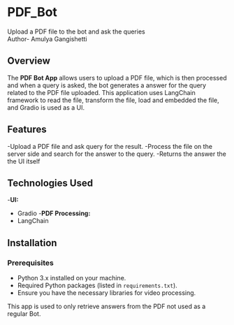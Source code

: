 # PDF_Bot
Upload a PDF file to the bot and ask the queries
<br>
Author- Amulya Gangishetti
## Overview
The **PDF Bot App** allows users to upload a PDF file, which is then processed and when a query is asked, the bot generates a answer for the query related to the PDF file uploaded. This application uses LangChain framework to read the file, transform the file, load and embedded the file, and Gradio is used as a UI.

## Features

-Upload a PDF file and ask query for the result.
-Process the file on the server side and search for the answer to the query.
-Returns the answer the the UI itself

## Technologies Used
-**UI:**
  - Gradio
-**PDF Processing:**
  - LangChain

## Installation

### Prerequisites
- Python 3.x installed on your machine.
- Required Python packages (listed in `requirements.txt`).
- Ensure you have the necessary libraries for video processing.

This app is used to only retrieve answers from the PDF not used as a regular Bot.
